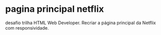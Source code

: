 # pagina principal netflix
 desafio trilha HTML Web Developer. Recriar a página principal da Netflix com responsividade.
